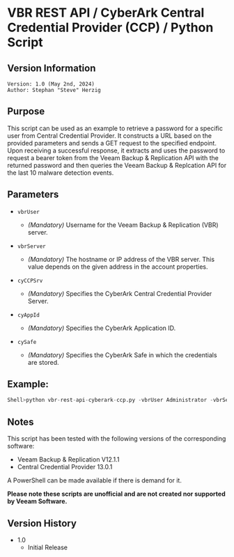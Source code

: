 # VBR REST API / CyberArk Central Credential Provider (CCP) / Python Script

## Version Information
~~~~
Version: 1.0 (May 2nd, 2024)
Author: Stephan "Steve" Herzig
~~~~

## Purpose
This script can be used as an example to retrieve a password for a specific user from Central Credential Provider. It constructs a URL based on the provided parameters and sends a GET request to the specified endpoint. Upon receiving a successful response, it extracts and uses the password to request a bearer token from the Veeam Backup & Replication API with the returned password and then queries the Veeam Backup & Replcation API for the last 10 malware detection events.

## Parameters

- `vbrUser`
  - _(Mandatory)_ Username for the Veeam Backup & Replication (VBR) server.

- `vbrServer`
  - _(Mandatory)_ The hostname or IP address of the VBR server. This value depends on the given address in the account properties.

- `cyCCPSrv`
  - _(Mandatory)_ Specifies the CyberArk Central Credential Provider Server.

- `cyAppId`
  - _(Mandatory)_ Specifies the CyberArk Application ID.

- `cySafe`
  - _(Mandatory)_ Specifies the CyberArk Safe in which the credentials are stored.

## Example:
```python
Shell>python vbr-rest-api-cyberark-ccp.py -vbrUser Administrator -vbrServer win-vbr-01 -cyCCPSrv 10.10.11.101 -cyAppId CCP_Veeam_AppID -cySafe Partner-Veeam
```
## Notes
This script has been tested with the following versions of the corresponding software:

- Veeam Backup & Replication V12.1.1
- Central Credential Provider 13.0.1

A PowerShell can be made available if there is demand for it.

**Please note these scripts are unofficial and are not created nor supported by Veeam Software.**

## Version History
*  1.0
    * Initial Release

